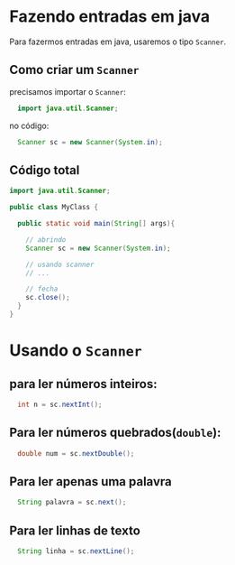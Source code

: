 # Fazendo entradas em java

Para fazermos entradas em java, usaremos o tipo `Scanner`.

## Como criar um `Scanner`


precisamos importar o `Scanner`:
```java
  import java.util.Scanner;
```

no código:
```java
  Scanner sc = new Scanner(System.in);
```

## Código total

```java
import java.util.Scanner;

public class MyClass {

  public static void main(String[] args){

    // abrindo
    Scanner sc = new Scanner(System.in);

    // usando scanner
    // ...

    // fecha
    sc.close();
  }
}
```

# Usando o `Scanner`

## para ler números inteiros:
```java
  int n = sc.nextInt();
```

## Para ler números quebrados(`double`):

```java
  double num = sc.nextDouble();
```

## Para ler apenas uma palavra
```java
  String palavra = sc.next();
```

## Para ler linhas de texto
```java
  String linha = sc.nextLine();
```